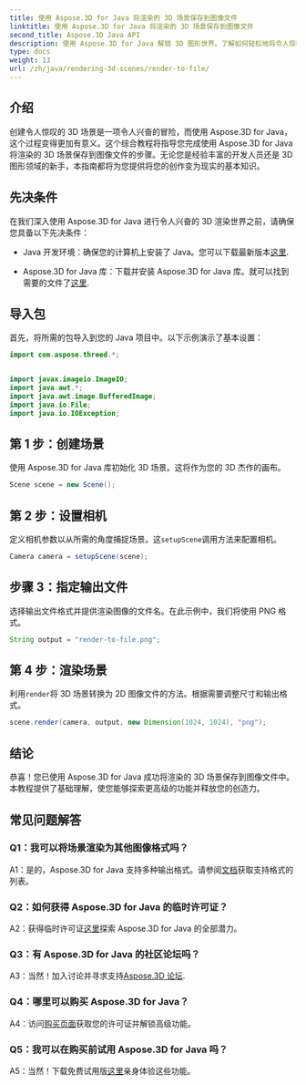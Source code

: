 ```yaml
---
title: 使用 Aspose.3D for Java 将渲染的 3D 场景保存到图像文件
linktitle: 使用 Aspose.3D for Java 将渲染的 3D 场景保存到图像文件
second_title: Aspose.3D Java API
description: 使用 Aspose.3D for Java 解锁 3D 图形世界。了解如何轻松地将令人惊叹的场景保存到图像中。
type: docs
weight: 13
url: /zh/java/rendering-3d-scenes/render-to-file/
---
```

## 介绍

创建令人惊叹的 3D 场景是一项令人兴奋的冒险，而使用 Aspose.3D for Java，这个过程变得更加有意义。这个综合教程将指导您完成使用 Aspose.3D for Java 将渲染的 3D 场景保存到图像文件的步骤。无论您是经验丰富的开发人员还是 3D 图形领域的新手，本指南都将为您提供将您的创作变为现实的基本知识。

## 先决条件

在我们深入使用 Aspose.3D for Java 进行令人兴奋的 3D 渲染世界之前，请确保您具备以下先决条件：

- Java 开发环境：确保您的计算机上安装了 Java。您可以下载最新版本[这里](https://www.java.com/download/).

- Aspose.3D for Java 库：下载并安装 Aspose.3D for Java 库。就可以找到需要的文件了[这里](https://releases.aspose.com/3d/java/).

## 导入包

首先，将所需的包导入到您的 Java 项目中。以下示例演示了基本设置：

```java
import com.aspose.threed.*;


import javax.imageio.ImageIO;
import java.awt.*;
import java.awt.image.BufferedImage;
import java.io.File;
import java.io.IOException;
```

## 第 1 步：创建场景

使用 Aspose.3D for Java 库初始化 3D 场景。这将作为您的 3D 杰作的画布。

```java
Scene scene = new Scene();
```

## 第 2 步：设置相机

定义相机参数以从所需的角度捕捉场景。这`setupScene`调用方法来配置相机。

```java
Camera camera = setupScene(scene);
```

## 步骤 3：指定输出文件

选择输出文件格式并提供渲染图像的文件名。在此示例中，我们将使用 PNG 格式。

```java
String output = "render-to-file.png";
```

## 第 4 步：渲染场景

利用`render`将 3D 场景转换为 2D 图像文件的方法。根据需要调整尺寸和输出格式。

```java
scene.render(camera, output, new Dimension(1024, 1024), "png");
```

## 结论

恭喜！您已使用 Aspose.3D for Java 成功将渲染的 3D 场景保存到图像文件中。本教程提供了基础理解，使您能够探索更高级的功能并释放您的创造力。

## 常见问题解答

### Q1：我可以将场景渲染为其他图像格式吗？

 A1：是的，Aspose.3D for Java 支持多种输出格式。请参阅[文档](https://reference.aspose.com/3d/java/)获取支持格式的列表。

### Q2：如何获得 Aspose.3D for Java 的临时许可证？

 A2：获得临时许可证[这里](https://purchase.aspose.com/temporary-license/)探索 Aspose.3D for Java 的全部潜力。

### Q3：有 Aspose.3D for Java 的社区论坛吗？

 A3：当然！加入讨论并寻求支持[Aspose.3D 论坛](https://forum.aspose.com/c/3d/18).

### Q4：哪里可以购买 Aspose.3D for Java？

 A4：访问[购买页面](https://purchase.aspose.com/buy)获取您的许可证并解锁高级功能。

### Q5：我可以在购买前试用 Aspose.3D for Java 吗？

 A5：当然！下载免费试用版[这里](https://releases.aspose.com/)亲身体验这些功能。